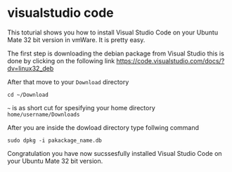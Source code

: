 # visualstudio code
This toturial shows you how to install Visual Studio Code on your Ubuntu Mate 32 bit version in vmWare.
It is pretty easy. 

The first step is downloading the debian package from Visual Studio this is done by clicking on the following link
<https://code.visualstudio.com/docs/?dv=linux32_deb>

After that move to your ```Download``` directory
```
cd ~/Download
```
```~``` is as short cut for spesifying your home directory ```home/username/Downloads```

After you are inside the dowload directory type follwing command
```
sudo dpkg -i pakackage_name.db
```

Congratulation you have now sucssesfully installed Visual Studio Code on your Ubuntu Mate 32 bit version.
